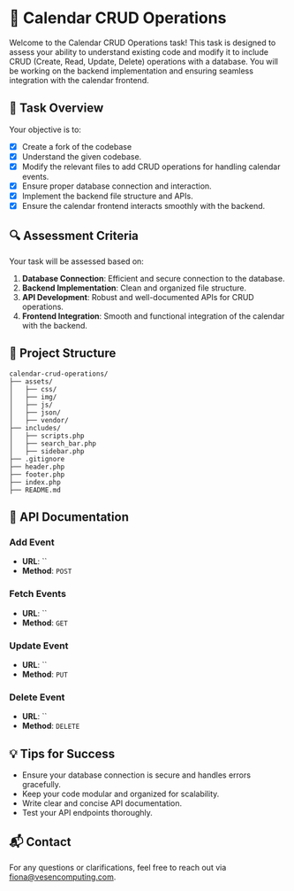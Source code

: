 
# 📅 Calendar CRUD Operations

Welcome to the Calendar CRUD Operations task! This task is designed to assess your ability to understand existing code and modify it to include CRUD (Create, Read, Update, Delete) operations with a database. You will be working on the backend implementation and ensuring seamless integration with the calendar frontend.

## 📝 Task Overview

Your objective is to:
- [x] Create a fork of the codebase
- [x] Understand the given codebase.
- [x] Modify the relevant files to add CRUD operations for handling calendar events.
- [x] Ensure proper database connection and interaction.
- [x] Implement the backend file structure and APIs.
- [x] Ensure the calendar frontend interacts smoothly with the backend.

## 🔍 Assessment Criteria

Your task will be assessed based on:
1. **Database Connection**: Efficient and secure connection to the database.
2. **Backend Implementation**: Clean and organized file structure.
3. **API Development**: Robust and well-documented APIs for CRUD operations.
4. **Frontend Integration**: Smooth and functional integration of the calendar with the backend.

## 📂 Project Structure

```
calendar-crud-operations/
├── assets/
│   ├── css/
│   ├── img/
│   ├── js/
│   ├── json/
│   ├── vendor/
├── includes/
│   ├── scripts.php
│   ├── search_bar.php
│   ├── sidebar.php
├── .gitignore
├── header.php
├── footer.php
├── index.php
├── README.md

```

## 📖 API Documentation

### Add Event
- **URL**: ``
- **Method**: `POST`

### Fetch Events
- **URL**: ``
- **Method**: `GET`

### Update Event
- **URL**: ``
- **Method**: `PUT`

### Delete Event
- **URL**: ``
- **Method**: `DELETE`

## 💡 Tips for Success

- Ensure your database connection is secure and handles errors gracefully.
- Keep your code modular and organized for scalability.
- Write clear and concise API documentation.
- Test your API endpoints thoroughly.

## 📬 Contact

For any questions or clarifications, feel free to reach out via [fiona@vesencomputing.com](mailto:fiona@vesencomputing.com).
